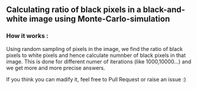 ## Calculating ratio of black pixels in a black-and-white image using Monte-Carlo-simulation

### How it works : 
  Using random sampling of pixels in the image, we find the ratio of black pixels to white pixels and hence calculate numnber of black pixels in that image.
  This is done for different numer of iterations (like 1000,10000...) and we get more and more precise answers.

  If you think you can madify it, feel free to Pull Request or raise an issue :)